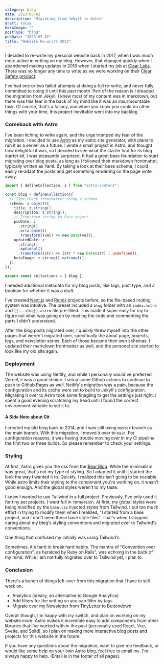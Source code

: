 ```yaml
---
category: blog
date: 2023-05-02
description: "Migrating from Jekyll to Astro"
draft: false
heroImage: ""
postType: "blog"
pubDate: "2023-05-02"
title: "Website Re-write 2023"
---
```


I decided to re-write my personal website back in 2017, when I was much more active in writing on my blog. However, that changed quickly when I abandoned making updates in 2018 when I started my job at [Clear Labs](https://clearlabs.com). There was no longer any time to write as we were working on their [Clear Safety product](https://www.clearlabs.com/clear-safety/).

I've had one or two failed attempts at doing a full re-write, and never fully committed to doing it until this past month. Part of the reason is I dreaded the migration from Jekyll. I knew most of my content was in markdown, but there was this fear in the back of my mind like it was an insurmountable task. Of course, that's a fallacy, and when you know you could do other things with your time, this project inevitable went into my backlog.

### Comeback with Astro

I've been itching to write again, and the urge trumped my fear of the migration. I decided to use [Astro](https://astro.build) as my static site generator, with plans to run it as a server as a future. I wrote a small project in Astro, and thought how delightful it was, so I decided to see what the starter had for its blog starter kit. I was pleasantly surprised. It had a great base foundation to start migrating over blog posts, as long as I followed their markdown frontmatter, typically written as Yaml. By taking a look at their base schema, I could easily re-adapt the posts and get something rendering on the page write away.

```ts
import { defineCollection, z } from "astro:content";

const blog = defineCollection({
  // Type-check frontmatter using a schema
  schema: z.object({
    title: z.string(),
    description: z.string(),
    // Transform string to Date object
    pubDate: z
      .string()
      .or(z.date())
      .transform((val) => new Date(val)),
    updatedDate: z
      .string()
      .optional()
      .transform((str) => (str ? new Date(str) : undefined)),
    heroImage: z.string().optional(),
  }),
});

export const collections = { blog };
```

I needed additional metadata for my blog posts, like tags, post type, and a boolean for whether it was a draft.

I've created [Next.js](https://nextjs.org/) and [Remix](https://remix.run/) projects before, so the file-based routing system was intuitive. The preset included a `blog` folder with an `index.astro` and `[[...slug]].astro` file pre-filled. This made it super easy for my to figure out what was going on by reading the code and commenting the parts I didn't understand.

<!-- Note to self: write a blog post about reading code. Julia Evans has a great post about this in reference to debugging -->

After the blog posts migrated over, I quickly threw myself into the other pages that weren't migrated over, specifically the about page, projects, logs, and newsletter series. Each of those became their own schemas. I updated their markdown frontmatter as well, and the personal site started to look like my old site again.

### Deployment

The website was using Netlify, and while I personally would've preferred Vercel, it was a good choice. I setup some Github actions to continue to push to Github Pages as well. Netlify's migration was a pain, because the configuration and its cache were set to build to Jekyll's configuration. Migrating it over to Astro took some finagling to get the settings just right. I spent a good evening scratching my head until I found the correct environment variable to set it to.

#### A Side Note about Git

I created my old blog back in 2014, and I was still using `master` branch as the main branch. With this migration, I moved it over to `main`. For configuration reasons, it was having trouble moving over in my CI pipeline the first two or three builds. So please remember to check your settings.

### Styling

At first, Astro gives you the css from the [Bear Blog](https://github.com/HermanMartinus/bearblog/blob/master/LICENSE.md). While the minimalism was great, that's not my type of styling. So I adapted it until it started the look the way I wanted it to. Quickly, I realized this isn't going to be scalable. While astro limits their styling to the component you're working on, it wasn't good enough. And the global styles weren't to my taste.

I knew I wanted to use Tailwind in a full project. Previously, I've only used it for tiny pet projects. I went full in immersion. At first, my global styles were being modified by the `base.css` injected styles from Tailwind. I put too much effort in trying to modify them when I realized, "I started from a base project, and I don't need these base style files". That's when I stopped caring about my blog's styling conventions and migrated over to Tailwind's conventions.

One thing that confused my initially was using Tailwind's

Sometimes, it's hard to break hard habits. The mantra of "Convention over configuration", as heralded by Ruby on Rails", was echoing in the back of my mind. While I am not fully migrated over to Tailwind yet, I plan to.

### Conclusion

There's a bunch of things left-over from this migration that I have to still work on.

- Analytics (ideally, an alternative to Google Analytics)
- Add filters for the writing so you can filter by tags
- Migrate over my Newsletter from TinyLetter to Buttondown

Overall though, I'm happy with my switch, and plan on working on my website more. Astro makes it incredible easy to add components from other libraries that I've worked with in the past (personally used React, Vue, Svelte, and Solid), so I plan on making more interactive blog posts and projects for this website in the future.

If you have any questions about the migration, want to give me feedback, or would like some help on your own Astro blog, feel free to email me. I'm always happy to help. (Email is in the footer of all pages).
